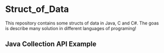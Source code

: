 # Struct_of_Data
This repository contains some structs of data in Java, C and C#. The goas is describe many solution in different languages of programing!

<h2> Java Collection API Example </h2>
